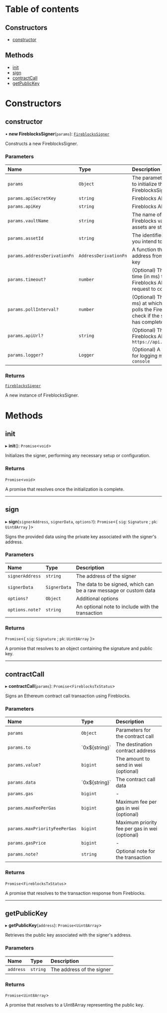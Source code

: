 # Table of contents

## Constructors

- [constructor](signer_fireblocks_src.FireblocksSigner.md#constructor)

## Methods

- [init](signer_fireblocks_src.FireblocksSigner.md#init)
- [sign](signer_fireblocks_src.FireblocksSigner.md#sign)
- [contractCall](signer_fireblocks_src.FireblocksSigner.md#contractcall)
- [getPublicKey](signer_fireblocks_src.FireblocksSigner.md#getpublickey)

# Constructors

## constructor

• **new FireblocksSigner**(`params`): [`FireblocksSigner`](signer_fireblocks_src.FireblocksSigner.md)

Constructs a new FireblocksSigner.

### Parameters

| Name | Type | Description |
| :------ | :------ | :------ |
| `params` | `Object` | The parameters required to initialize the FireblocksSigner |
| `params.apiSecretKey` | `string` | Fireblocks API Secret key |
| `params.apiKey` | `string` | Fireblocks API Key |
| `params.vaultName` | `string` | The name of the Fireblocks vault where the assets are stored |
| `params.assetId` | `string` | The identifier for the asset you intend to manage |
| `params.addressDerivationFn` | `AddressDerivationFn` | A function that derives the address from the public key |
| `params.timeout?` | `number` | (Optional) The maximum time (in ms) to wait for the Fireblocks API sign request to complete |
| `params.pollInterval?` | `number` | (Optional) The interval (in ms) at which the signer polls the Fireblocks API to check if the sign request has completed |
| `params.apiUrl?` | `string` | (Optional) The URL of the Fireblocks API, defaults to `https://api.fireblocks.io` |
| `params.logger?` | `Logger` | (Optional) A logger to use for logging messages, i.e `console` |

### Returns

[`FireblocksSigner`](signer_fireblocks_src.FireblocksSigner.md)

A new instance of FireblocksSigner.

# Methods

## init

▸ **init**(): `Promise`\<`void`\>

Initializes the signer, performing any necessary setup or configuration.

### Returns

`Promise`\<`void`\>

A promise that resolves once the initialization is complete.

___

## sign

▸ **sign**(`signerAddress`, `signerData`, `options?`): `Promise`\<\{ `sig`: `Signature` ; `pk`: `Uint8Array`  }\>

Signs the provided data using the private key associated with the signer's address.

### Parameters

| Name | Type | Description |
| :------ | :------ | :------ |
| `signerAddress` | `string` | The address of the signer |
| `signerData` | `SignerData` | The data to be signed, which can be a raw message or custom data |
| `options?` | `Object` | Additional options |
| `options.note?` | `string` | An optional note to include with the transaction |

### Returns

`Promise`\<\{ `sig`: `Signature` ; `pk`: `Uint8Array`  }\>

A promise that resolves to an object containing the signature and public key.

___

## contractCall

▸ **contractCall**(`params`): `Promise`\<`FireblocksTxStatus`\>

Signs an Ethereum contract call transaction using Fireblocks.

### Parameters

| Name | Type | Description |
| :------ | :------ | :------ |
| `params` | `Object` | Parameters for the contract call |
| `params.to` | \`0x$\{string}\` | The destination contract address |
| `params.value?` | `bigint` | The amount to send in wei (optional) |
| `params.data` | \`0x$\{string}\` | The contract call data |
| `params.gas` | `bigint` | - |
| `params.maxFeePerGas` | `bigint` | Maximum fee per gas in wei (optional) |
| `params.maxPriorityFeePerGas` | `bigint` | Maximum priority fee per gas in wei (optional) |
| `params.gasPrice` | `bigint` | - |
| `params.note?` | `string` | Optional note for the transaction |

### Returns

`Promise`\<`FireblocksTxStatus`\>

A promise that resolves to the transaction response from Fireblocks.

___

## getPublicKey

▸ **getPublicKey**(`address`): `Promise`\<`Uint8Array`\>

Retrieves the public key associated with the signer's address.

### Parameters

| Name | Type | Description |
| :------ | :------ | :------ |
| `address` | `string` | The address of the signer |

### Returns

`Promise`\<`Uint8Array`\>

A promise that resolves to a Uint8Array representing the public key.
